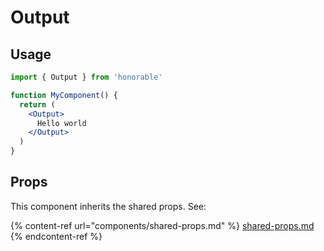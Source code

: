 # Output

## Usage

```jsx
import { Output } from 'honorable'

function MyComponent() {
  return (
    <Output>
      Hello world
    </Output>
  )
}
```

## Props

This component inherits the shared props. See:

{% content-ref url="components/shared-props.md" %}
[shared-props.md](components/shared-props.md)
{% endcontent-ref %}

